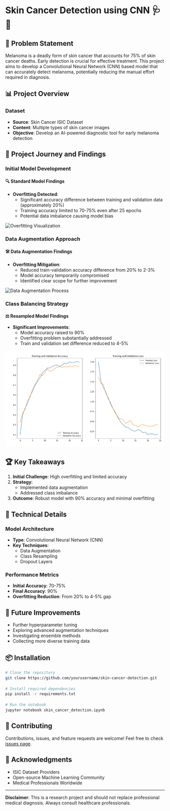 # Skin Cancer Detection using CNN 🩺🔬

## 🎯 Problem Statement

Melanoma is a deadly form of skin cancer that accounts for 75% of skin cancer deaths. Early detection is crucial for effective treatment. This project aims to develop a Convolutional Neural Network (CNN) based model that can accurately detect melanoma, potentially reducing the manual effort required in diagnosis.

## 📊 Project Overview

### Dataset
- **Source**: Skin Cancer ISIC Dataset
- **Content**: Multiple types of skin cancer images
- **Objective**: Develop an AI-powered diagnostic tool for early melanoma detection

## 🚀 Project Journey and Findings

### Initial Model Development

#### 🔍 Standard Model Findings
- **Overfitting Detected**: 
  - Significant accuracy difference between training and validation data (approximately 20%)
  - Training accuracy limited to 70-75% even after 25 epochs
  - Potential data imbalance causing model bias

![Overfitting Visualization](overfitting_gif.gif)

### Data Augmentation Approach

#### 🛠 Data Augmentation Findings
- **Overfitting Mitigation**:
  - Reduced train-validation accuracy difference from 20% to 2-3%
  - Model accuracy temporarily compromised
  - Identified clear scope for further improvement

![Data Augmentation Process](data_augmentation_gif.gif)

### Class Balancing Strategy

#### ⚖️ Resampled Model Findings
- **Significant Improvements**:
  - Model accuracy raised to 90%
  - Overfitting problem substantially addressed
  - Train and validation set difference reduced to 4-5%

![Class Balancing Results](class_balance.png) 

## 🏆 Key Takeaways

1. **Initial Challenge**: High overfitting and limited accuracy
2. **Strategy**: 
   - Implemented data augmentation
   - Addressed class imbalance
3. **Outcome**: Robust model with 90% accuracy and minimal overfitting

## 🔬 Technical Details

### Model Architecture
- **Type**: Convolutional Neural Network (CNN)
- **Key Techniques**:
  - Data Augmentation
  - Class Resampling
  - Dropout Layers

### Performance Metrics
- **Initial Accuracy**: 70-75%
- **Final Accuracy**: 90%
- **Overfitting Reduction**: From 20% to 4-5% gap

## 🚧 Future Improvements

- Further hyperparameter tuning
- Exploring advanced augmentation techniques
- Investigating ensemble methods
- Collecting more diverse training data

## 📦 Installation

```bash
# Clone the repository
git clone https://github.com/yourusername/skin-cancer-detection.git

# Install required dependencies
pip install -r requirements.txt

# Run the notebook
jupyter notebook skin_cancer_detection.ipynb
```

## 🤝 Contributing

Contributions, issues, and feature requests are welcome! Feel free to check [issues page](https://github.com/yourusername/skin-cancer-detection/issues).


## 🙏 Acknowledgments

- ISIC Dataset Providers
- Open-source Machine Learning Community
- Medical Professionals Worldwide

---

**Disclaimer**: This is a research project and should not replace professional medical diagnosis. Always consult healthcare professionals.
